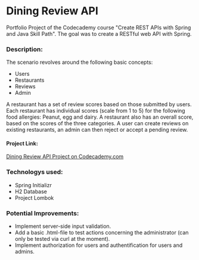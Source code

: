 Dining Review API
=================

Portfolio Project of the Codecademy course "Create REST APIs with Spring and Java Skill Path".
The goal was to create a RESTful web API with Spring.

### Description:
The scenario revolves around the following basic concepts:
+ Users
+ Restaurants
+ Reviews
+ Admin

A restaurant has a set of review scores based on those submitted by users. Each restaurant has individual scores (scale from 1 to 5) for the following food allergies:
Peanut, egg and dairy. A restaurant also has an overall score, based on the scores of the three categories.
A user can create reviews on existing restaurants, an admin can then reject or accept a pending review.

#### Project Link:
[Dining Review API Project on Codecademy.com](https://www.codecademy.com/paths/create-rest-apis-with-spring-and-java/tracks/spring-apis-portfolio-project/modules/spring-dining-review-api/kanban_projects/dining-review-api)

### Technologys used:
+ Spring Initializr
+ H2 Database
+ Project Lombok

### Potential Improvements:
+ Implement server-side input validation.
+ Add a basic .html-file to test actions concerning the administrator (can only be tested via curl at the moment).
+ Implement authorization for users and authentification for users and admins.
